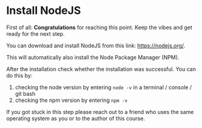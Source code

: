 # Install NodeJS

First of all: **Congratulations** for reaching this point. Keep the vibes and get ready for the next step.  

You can download and install NodeJS from this link: https://nodejs.org/. 

This will automatically also install the Node Package Manager (NPM). 

After the installation check whether the installation was successful. You can do this by:

1. checking the node version by entering ```node -v``` in a terminal / console / git bash
2. checking the npm version by entering ```npm -v```

If you got stuck in this step please reach out to a friend who uses the same operating system as you or to the author of this course.